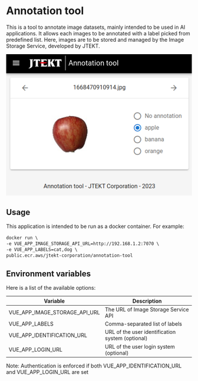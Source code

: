 # Annotation tool

This is a tool to annotate image datasets, mainly intended to be used in AI applications.
It allows each images to be annotated with a label picked from predefined list.
Here, images are to be stored and managed by the Image Storage Service, developed by JTEKT.

<p align="center">
  <img src="./docs/screenshot.png">
</p>

## Usage

This application is intended to be run as a docker container. For example:

```
docker run \
-e VUE_APP_IMAGE_STORAGE_API_URL=http://192.168.1.2:7070 \
-e VUE_APP_LABELS=cat,dog \
public.ecr.aws/jtekt-corporation/annotation-tool
```

## Environment variables

Here is a list of the available options:

| Variable                      | Description                                      |
| ----------------------------- | ------------------------------------------------ |
| VUE_APP_IMAGE_STORAGE_API_URL | The URL of Image Storage Service API             |
| VUE_APP_LABELS                | Comma-separated list of labels                   |
| VUE_APP_IDENTIFICATION_URL    | URL of the user identification system (optional) |
| VUE_APP_LOGIN_URL             | URL of the user login system (optional)          |

Note: Authentication is enforced if both VUE_APP_IDENTIFICATION_URL and VUE_APP_LOGIN_URL are set
